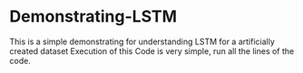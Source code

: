 # Demonstrating-LSTM



This is a simple demonstrating for understanding LSTM for a artificially created dataset
Execution of this Code is very simple, run all the lines of the code.

